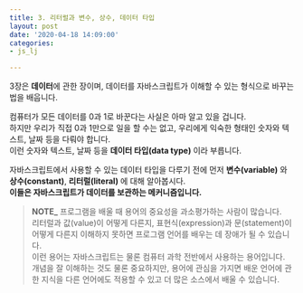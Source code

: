 ```yaml
---
title: 3. 리터럴과 변수, 상수, 데이터 타입
layout: post
date: '2020-04-18 14:09:00'
categories:
- js_lj

---
```


3장은 **데이터**에 관한 장이며, 데이터를 자바스크립트가 이해할 수 있는 형식으로 바꾸는 법을 배웁니다.  

컴퓨터가 모든 데이터를 0과 1로 바꾼다는 사실은 아마 알고 있을 겁니다.  
하지만 우리가 직접 0과 1만으로 일을 할 수는 없고, 우리에게 익숙한 형태인 숫자와 텍스트, 날짜 등을 다뤄야 합니다.  
이런 숫자와 텍스트, 날짜 등을 **데이터 타입(data type)** 이라 부릅니다.  

자바스크립트에서 사용할 수 있는 데이터 타입을 다루기 전에 먼저 **변수(variable)** 와 **상수(constant)**, **리터럴(literal)** 에 대해 알아봅시다.  
**이들은 자바스크립트가 데이터를 보관하는 메커니즘입니다.**

> **NOTE_** 프로그램을 배울 때 용어의 중요성을 과소평가하는 사람이 많습니다.  
> 리터럴과 값(value)이 어떻게 다른지, 표현식(expression)과 문(statement)이 어떻게 다른지 이해하지 못하면 프로그램 언어를 배우는 데 장애가 될 수 있습니다.  
> 이런 용어는 자바스크립트는 물론 컴퓨터 과학 전반에서 사용하는 용어입니다.  
> 개념을 잘 이해하는 것도 물론 중요하지만, 용어에 관심을 가지면 배운 언어에 관한 지식을 다른 언어에도 적용할 수 있고 더 많은 소스에서 배울 수 있습니다.